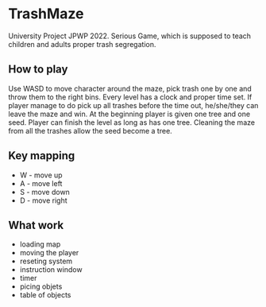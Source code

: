 # TrashMaze
University Project JPWP 2022. Serious Game, which is supposed to teach children and adults proper trash segregation.

## How to play
Use WASD to move character around the maze, pick trash one by one and throw them to the right bins.  Every level has a clock and proper time set. If player manage to do pick up all trashes before the time out, he/she/they can leave the maze and win. At the beginning player is given one tree and one seed. Player can finish the level as long as has one tree. Cleaning the maze from all the trashes allow the seed become a tree.

## Key mapping
* W - move up
* A - move left
* S - move down
* D - move right

## What work
* loading map
* moving the player
* reseting system
* instruction window
* timer
* picing objets
* table of objects
